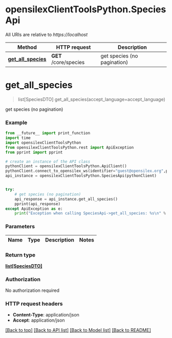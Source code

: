 # opensilexClientToolsPython.SpeciesApi

All URIs are relative to *https://localhost*

Method | HTTP request | Description
------------- | ------------- | -------------
[**get_all_species**](SpeciesApi.md#get_all_species) | **GET** /core/species | get species (no pagination)


# **get_all_species**
> list[SpeciesDTO] get_all_species(accept_language=accept_language)

get species (no pagination)



### Example
```python
from __future__ import print_function
import time
import opensilexClientToolsPython
from opensilexClientToolsPython.rest import ApiException
from pprint import pprint

# create an instance of the API class
pythonClient = opensilexClientToolsPython.ApiClient()
pythonClient.connect_to_opensilex_ws(identifier="guest@opensilex.org",password="guest",host="https://localhost")
api_instance = opensilexClientToolsPython.SpeciesApi(pythonClient)


try:
    # get species (no pagination)
    api_response = api_instance.get_all_species()
    pprint(api_response)
except ApiException as e:
    print("Exception when calling SpeciesApi->get_all_species: %s\n" % e)
```

### Parameters

Name | Type | Description  | Notes
------------- | ------------- | ------------- | -------------


### Return type

[**list[SpeciesDTO]**](SpeciesDTO.md)

### Authorization

No authorization required

### HTTP request headers

 - **Content-Type**: application/json
 - **Accept**: application/json

[[Back to top]](#) [[Back to API list]](../README.md#documentation-for-api-endpoints) [[Back to Model list]](../README.md#documentation-for-models) [[Back to README]](../README.md)

